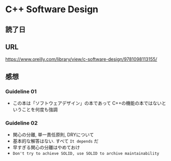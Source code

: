 # C++ Software Design

## 読了日

## URL

https://www.oreilly.com/library/view/c-software-design/9781098113155/

## 感想

### Guideline 01

- この本は「ソフトウェアデザイン」の本であって C++の機能の本ではないということを何度も強調

### Guideline 02

- 関心の分離, 単一責任原則, DRYについて
- 基本的な解答はない. すべて `It depends` だ
- 早すぎる関心の分離はやめておけ
- `Don't try to achieve SOLID, use SOLID to archive maintainability`
